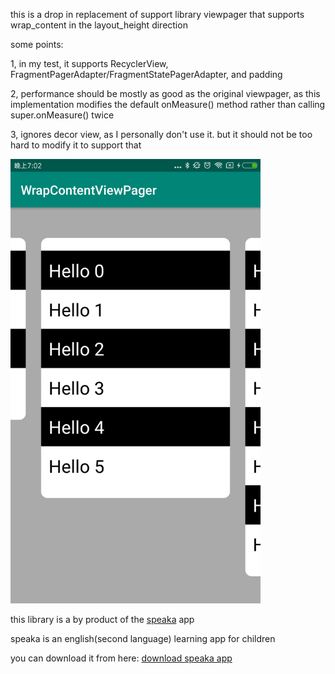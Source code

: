 this is a drop in replacement of support library viewpager that supports wrap_content in the layout_height direction

some points:

1, in my test, it supports RecyclerView, FragmentPagerAdapter/FragmentStatePagerAdapter, and padding

2, performance should be mostly as good as the original viewpager, as this implementation modifies the default onMeasure() method rather than calling super.onMeasure() twice

3, ignores decor view, as I personally don't use it. but it should not be too hard to modify it to support that


<img src="screenshot.png" width="400" alt="ScreenShot">

this library is a by product of the [speaka](http://www.speaka.live) app

speaka is an english(second language) learning app for children

you can download it from here:
[download speaka app](http://app.mi.com/details?id=com.joyworld.joyworld)